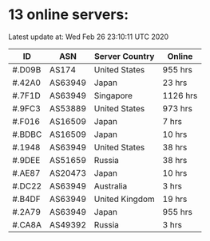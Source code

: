 # 13 online servers:

Latest update at: Wed Feb 26 23:10:11 UTC 2020

| ID | ASN | Server Country | Online |
| -- | --- | -------------- | ------ |
| #.D09B | AS174 | United States | 955 hrs |
| #.42A0 | AS63949 | Japan | 23 hrs |
| #.7F1D | AS63949 | Singapore | 1126 hrs |
| #.9FC3 | AS53889 | United States | 973 hrs |
| #.F016 | AS16509 | Japan | 7 hrs |
| #.BDBC | AS16509 | Japan | 10 hrs |
| #.1948 | AS63949 | United States | 38 hrs |
| #.9DEE | AS51659 | Russia | 38 hrs |
| #.AE87 | AS20473 | Japan | 10 hrs |
| #.DC22 | AS63949 | Australia | 3 hrs |
| #.B4DF | AS63949 | United Kingdom | 19 hrs |
| #.2A79 | AS63949 | Japan | 955 hrs |
| #.CA8A | AS49392 | Russia | 3 hrs |

